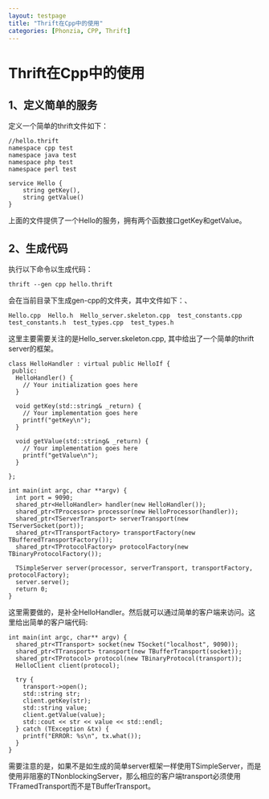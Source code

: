 ```yaml
---
layout: testpage
title: "Thrift在Cpp中的使用"
categories: [Phonzia, CPP, Thrift]
---
```


Thrift在Cpp中的使用
===================
1、定义简单的服务
-------------------
定义一个简单的thrift文件如下：

    //hello.thrift
    namespace cpp test
    namespace java test
    namespace php test
    namespace perl test

    service Hello {
        string getKey(),
        string getValue()
    }
上面的文件提供了一个Hello的服务，拥有两个函数接口getKey和getValue。

2、生成代码
---------------------
执行以下命令以生成代码：

    thrift --gen cpp hello.thrift
会在当前目录下生成gen-cpp的文件夹，其中文件如下：、

    Hello.cpp  Hello.h  Hello_server.skeleton.cpp  test_constants.cpp  test_constants.h  test_types.cpp  test_types.h
这里主要需要关注的是Hello_server.skeleton.cpp, 其中给出了一个简单的thrift server的框架。

    class HelloHandler : virtual public HelloIf {
     public:
      HelloHandler() {
        // Your initialization goes here
      }
    
      void getKey(std::string& _return) {
        // Your implementation goes here
        printf("getKey\n");
      }

      void getValue(std::string& _return) {
        // Your implementation goes here
        printf("getValue\n");
      }

    };

    int main(int argc, char **argv) {
      int port = 9090;
      shared_ptr<HelloHandler> handler(new HelloHandler());
      shared_ptr<TProcessor> processor(new HelloProcessor(handler));
      shared_ptr<TServerTransport> serverTransport(new TServerSocket(port));
      shared_ptr<TTransportFactory> transportFactory(new TBufferedTransportFactory());
      shared_ptr<TProtocolFactory> protocolFactory(new TBinaryProtocolFactory());

      TSimpleServer server(processor, serverTransport, transportFactory, protocolFactory);
      server.serve();
      return 0;
    }
这里需要做的，是补全HelloHandler。然后就可以通过简单的客户端来访问。这里给出简单的客户端代码:

    int main(int argc, char** argv) {
      shared_ptr<TTransport> socket(new TSocket("localhost", 9090));
      shared_ptr<TTransport> transport(new TBufferTransport(socket));
      shared_ptr<TProtocol> protocol(new TBinaryProtocol(transport));
      HelloClient client(protocol);

      try {
        transport->open();
        std::string str;
        client.getKey(str);
        std::string value;
        client.getValue(value);
        std::cout << str << value << std::endl;
      } catch (TException &tx) {
        printf("ERROR: %s\n", tx.what());
      }
    }

需要注意的是，如果不是如生成的简单server框架一样使用TSimpleServer，而是使用非阻塞的TNonblockingServer，那么相应的客户端transport必须使用TFramedTransport而不是TBufferTransport。